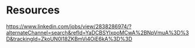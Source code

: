 # Resources

https://www.linkedin.com/jobs/view/2838286974/?alternateChannel=search&refId=YaDCBSYlxpoMCwA%2BNpVmuA%3D%3D&trackingId=ZkoUN0l18ZKBmVi4OiE6kA%3D%3D

